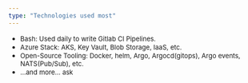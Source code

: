 ```yaml
---
type: "Technologies used most"
---
```

* <font size=2>Bash: Used daily to write Gitlab CI Pipelines.</font>
* <font size=2>Azure Stack: AKS, Key Vault, Blob Storage, IaaS, etc. </font>
* <font size=2>Open-Source Tooling: Docker, helm, Argo, Argocd(gitops), Argo events, NATS(Pub/Sub), etc. </font>
* <font size=2>...and more... ask</font>